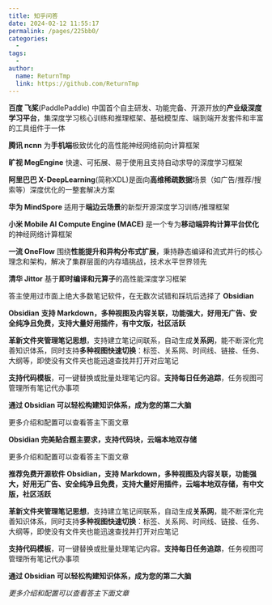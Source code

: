 ```yaml
---
title: 知乎问答
date: 2024-02-12 11:55:17
permalink: /pages/225bb0/
categories:
  - 
tags:
  - 
author: 
  name: ReturnTmp
  link: https://github.com/ReturnTmp
---
```


**百度 飞桨**(PaddlePaddle) 中国首个自主研发、功能完备、开源开放的**产业级深度学习平台**，集深度学习核心训练和推理框架、基础模型库、端到端开发套件和丰富的工具组件于一体

**腾讯 ncnn** 为**手机端**极致优化的高性能神经网络前向计算框架

**旷视 MegEngine** 快速、可拓展、易于使用且支持自动求导的深度学习框架

**阿里巴巴 X-DeepLearning**(简称XDL)是面向**高维稀疏数据**场景（如广告/推荐/搜索等）深度优化的一整套解决方案

**华为 MindSpore** 适用于**端边云场景**的新型开源深度学习训练/推理框架

**小米 Mobile AI Compute Engine (MACE)** 是一个专为**移动端异构计算平台优化**的神经网络计算框架

**一流 OneFlow** 围绕**性能提升和异构分布式扩展**，秉持静态编译和流式并行的核心理念和架构，解决了集群层面的内存墙挑战，技术水平世界领先

**清华 Jittor** 基于**即时编译和元算子**的高性能深度学习框架




答主使用过市面上绝大多数笔记软件，在无数次试错和踩坑后选择了 **Obsidian**

**Obsidian** **支持 Markdown，多种视图及内容关联，功能强大，好用无广告、安全纯净且免费，支持大量好用插件，有中文版，社区活跃**

**革新文件夹管理笔记思想**，支持建立笔记间联系，自动生成**关系网**，能不断深化完善知识体系，同时支持**多种视图快速切换**：标签、关系网、时间线、链接、任务、大纲等，即使没有文件夹也能迅速查找并打开对应笔记

**支持代码模板**，可一键替换或批量处理笔记内容。**支持每日任务追踪**，任务视图可管理所有笔记代办事项

**通过 Obsidian 可以轻松构建知识体系，成为您的第二大脑**

更多介绍和配置可以查看答主下面文章



**Obsidian 完美贴合题主要求，支持代码块，云端本地双存储**

更多介绍和配置可以查看答主下面文章


**推荐免费开源软件 Obsidian，支持 Markdown，多种视图及内容关联，功能强大，好用无广告、安全纯净且免费，支持大量好用插件，云端本地双存储，有中文版，社区活跃**

**革新文件夹管理笔记思想**，支持建立笔记间联系，自动生成**关系网**，能不断深化完善知识体系，同时支持**多种视图快速切换**：标签、关系网、时间线、链接、任务、大纲等，即使没有文件夹也能迅速查找并打开对应笔记

**支持代码模板**，可一键替换或批量处理笔记内容。**支持每日任务追踪**，任务视图可管理所有笔记代办事项

**通过 Obsidian 可以轻松构建知识体系，成为您的第二大脑**

*更多介绍和配置可以查看答主下面文章*